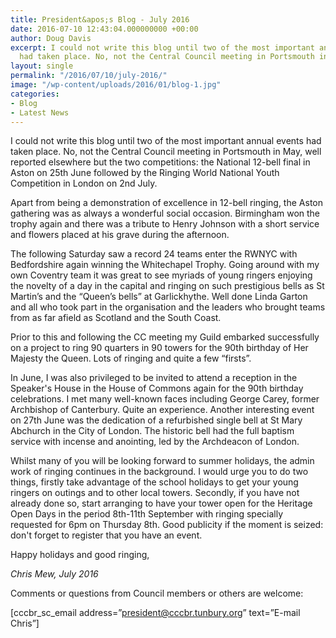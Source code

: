 ```yaml
---
title: President&apos;s Blog - July 2016
date: 2016-07-10 12:43:04.000000000 +00:00
author: Doug Davis
excerpt: I could not write this blog until two of the most important annual events
  had taken place. No, not the Central Council meeting in Portsmouth in May
layout: single
permalink: "/2016/07/10/july-2016/"
image: "/wp-content/uploads/2016/01/blog-1.jpg"
categories:
- Blog
- Latest News
---
```

I could not write this blog until two of the most important annual events had taken place. No, not the Central Council meeting in Portsmouth in May, well reported elsewhere but the two competitions: the National 12-bell final in Aston on 25th June followed by the Ringing World National Youth Competition in London on 2nd July.

Apart from being a demonstration of excellence in 12-bell ringing, the Aston gathering was as always a wonderful social occasion. Birmingham won the trophy again and there was a tribute to Henry Johnson with a short service and flowers placed at his grave during the afternoon.

The following Saturday saw a record 24 teams enter the RWNYC with Bedfordshire again winning the Whitechapel Trophy. Going around with my own Coventry team it was great to see myriads of young ringers enjoying the novelty of a day in the capital and ringing on such prestigious bells as St Martin’s and the “Queen’s bells” at Garlickhythe. Well done Linda Garton and all who took part in the organisation and the leaders who brought teams from as far afield as Scotland and the South Coast.

Prior to this and following the CC meeting my Guild embarked successfully on a project to ring 90 quarters in 90 towers for the 90th birthday of Her Majesty the Queen. Lots of ringing and quite a few &#8220;firsts&#8221;.

In June, I was also privileged to be invited to attend a reception in the Speaker&apos;s House in the House of Commons again for the 90th birthday celebrations. I met many well-known faces including George Carey, former Archbishop of Canterbury. Quite an experience. Another interesting event on 27th June was the dedication of a refurbished single bell at St Mary Abchurch in the City of London. The historic bell had the full baptism service with incense and anointing, led by the Archdeacon of London.

Whilst many of you will be looking forward to summer holidays, the admin work of ringing continues in the background. I would urge you to do two things, firstly take advantage of the school holidays to get your young ringers on outings and to other local towers. Secondly, if you have not already done so, start arranging to have your tower open for the Heritage Open Days in the period 8th-11th September with ringing specially requested for 6pm on Thursday 8th. Good publicity if the moment is seized: don&apos;t forget to register that you have an event.

Happy holidays and good ringing,

_Chris Mew, July 2016_

Comments or questions from Council members or others are welcome:

[cccbr\_sc\_email address=&#8221;president@cccbr.tunbury.org&#8221; text=&#8221;E-mail Chris&#8221;]
